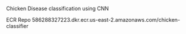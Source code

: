 Chicken Disease classification using CNN

ECR Repo
586288327223.dkr.ecr.us-east-2.amazonaws.com/chicken-classifier
